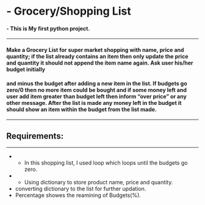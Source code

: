 # - Grocery/Shopping List

#### - This is My first python project.

----

#### Make a Grocery List for super market shopping with name, price and quantity; if the list already contains an item then only update the price and quantity it should not append the item name again. Ask user his/her budget initially
#### and minus the budget after adding a new item in the list. If budgets go zero/0 then no more item could be bought and if some money left and user add item greater than budget left then inform “over price” or any other message. After the list is made any money left in the budget it should show an item within the budget from the list made.

----

## Requirements:
----

* - In this shopping list, I used loop which loops until the budgets   go zero.
* - Using dictionary to store product name, price and quantity.
* converting dictionary to the list for further updation.
* Percentage showes the reamining of Budgets(%).

